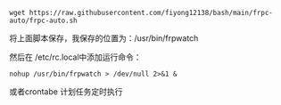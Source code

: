```
wget https://raw.githubusercontent.com/fiyong12138/bash/main/frpc-auto/frpc-auto.sh
```
将上面脚本保存，我保存的位置为：/usr/bin/frpwatch

然后在 /etc/rc.local中添加运行命令：
```
nohup /usr/bin/frpwatch > /dev/null 2>&1 &
```
或者crontabe 计划任务定时执行
